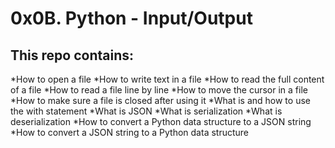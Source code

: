 # 0x0B. Python - Input/Output

## This repo contains:

*How to open a file
*How to write text in a file
*How to read the full content of a file
*How to read a file line by line
*How to move the cursor in a file
*How to make sure a file is closed after using it
*What is and how to use the with statement
*What is JSON
*What is serialization
*What is deserialization
*How to convert a Python data structure to a JSON string
*How to convert a JSON string to a Python data structure
